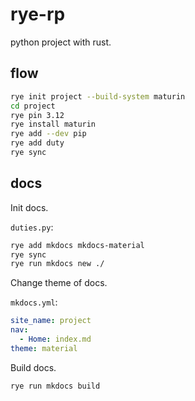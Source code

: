 # rye-rp

python project with rust.

## flow

```sh
rye init project --build-system maturin
cd project
rye pin 3.12
rye install maturin
rye add --dev pip
rye add duty
rye sync
```

## docs

Init docs.

`duties.py`:

```sh
rye add mkdocs mkdocs-material
rye sync
rye run mkdocs new ./
```

Change theme of docs.

`mkdocs.yml`:

```yml
site_name: project
nav:
  - Home: index.md
theme: material
```

Build docs.

```sh
rye run mkdocs build
```
